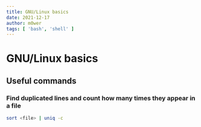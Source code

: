 ```yaml
---
title: GNU/Linux basics
date: 2021-12-17
author: m0wer
tags: [ 'bash', 'shell' ]
---
```


# GNU/Linux basics

## Useful commands

### Find duplicated lines and count how many times they appear in a file

```bash
sort <file> | uniq -c
```
